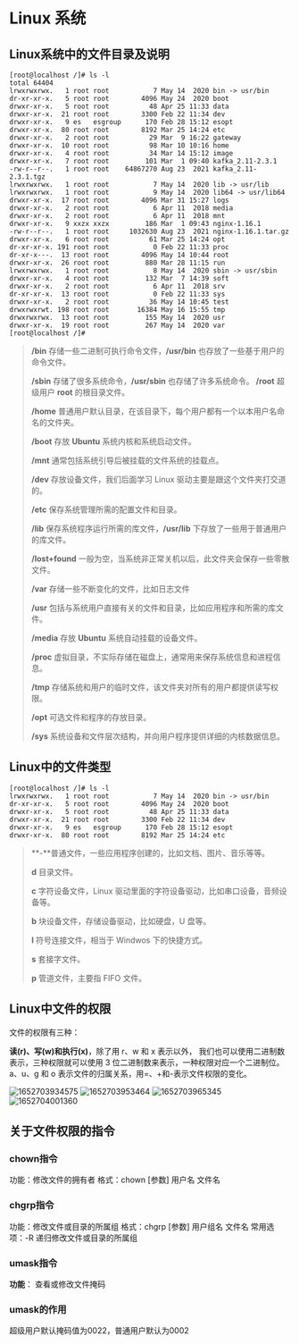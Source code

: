 # Linux 系统

## Linux系统中的文件目录及说明

```shell
[root@localhost /]# ls -l
total 64404
lrwxrwxrwx.   1 root root           7 May 14  2020 bin -> usr/bin
dr-xr-xr-x.   5 root root        4096 May 24  2020 boot
drwxr-xr-x.   5 root root          48 Apr 25 11:33 data
drwxr-xr-x.  21 root root        3300 Feb 22 11:34 dev
drwxr-xr-x.   9 es   esgroup      170 Feb 28 15:12 esopt
drwxr-xr-x.  80 root root        8192 Mar 25 14:24 etc
drwxr-xr-x.   2 root root          29 Mar  9 16:22 gateway
drwxr-xr-x.  10 root root          98 Mar 10 10:16 home
drwxr-xr-x.   4 root root          34 Mar 14 15:12 image
drwxr-xr-x.   7 root root         101 Mar  1 09:40 kafka_2.11-2.3.1
-rw-r--r--.   1 root root    64867270 Aug 23  2021 kafka_2.11-2.3.1.tgz
lrwxrwxrwx.   1 root root           7 May 14  2020 lib -> usr/lib
lrwxrwxrwx.   1 root root           9 May 14  2020 lib64 -> usr/lib64
drwxr-xr-x.  17 root root        4096 Mar 31 15:27 logs
drwxr-xr-x.   2 root root           6 Apr 11  2018 media
drwxr-xr-x.   2 root root           6 Apr 11  2018 mnt
drwxr-xr-x.   9 xxzx xxzx         186 Mar  1 09:43 nginx-1.16.1
-rw-r--r--.   1 root root     1032630 Aug 23  2021 nginx-1.16.1.tar.gz
drwxr-xr-x.   6 root root          61 Mar 25 14:24 opt
dr-xr-xr-x. 191 root root           0 Feb 22 11:33 proc
dr-xr-x---.  13 root root        4096 May 14 10:44 root
drwxr-xr-x.  26 root root         880 Mar 28 11:15 run
lrwxrwxrwx.   1 root root           8 May 14  2020 sbin -> usr/sbin
drwxr-xr-x.   4 root root         132 Mar  7 14:39 soft
drwxr-xr-x.   2 root root           6 Apr 11  2018 srv
dr-xr-xr-x.  13 root root           0 Feb 22 11:33 sys
drwxr-xr-x.   2 root root          36 May 14 10:45 test
drwxrwxrwt. 198 root root       16384 May 16 15:55 tmp
drwxrwxrwx.  13 root root         155 May 14  2020 usr
drwxr-xr-x.  19 root root         267 May 14  2020 var
[root@localhost /]# 
```

> **/bin** 存储一些二进制可执行命令文件，**/usr/bin** 也存放了一些基于用户的命令文件。
>
> **/sbin** 存储了很多系统命令，**/usr/sbin** 也存储了许多系统命令。
> **/root** 超级用户 **root** 的根目录文件。
>
> **/home** 普通用户默认目录，在该目录下，每个用户都有一个以本用户名命名的文件夹。
>
> **/boot** 存放 **Ubuntu** 系统内核和系统启动文件。
>
> **/mnt** 通常包括系统引导后被挂载的文件系统的挂载点。
>
> **/dev** 存放设备文件，我们后面学习 Linux 驱动主要是跟这个文件夹打交道的。
>
> **/etc** 保存系统管理所需的配置文件和目录。
>
> **/lib** 保存系统程序运行所需的库文件，**/usr/lib** 下存放了一些用于普通用户的库文件。
>
> **/lost+found** 一般为空，当系统非正常关机以后，此文件夹会保存一些零散文件。
>
> **/var** 存储一些不断变化的文件，比如日志文件
>
> **/usr** 包括与系统用户直接有关的文件和目录，比如应用程序和所需的库文件。
>
> **/media** 存放 **Ubuntu** 系统自动挂载的设备文件。
>
> **/proc** 虚拟目录，不实际存储在磁盘上，通常用来保存系统信息和进程信息。
>
> **/tmp** 存储系统和用户的临时文件，该文件夹对所有的用户都提供读写权限。
>
> **/opt** 可选文件和程序的存放目录。
>
> **/sys** 系统设备和文件层次结构，并向用户程序提供详细的内核数据信息。

## Linux中的文件类型

```shell
[root@localhost /]# ls -l
lrwxrwxrwx.   1 root root           7 May 14  2020 bin -> usr/bin
dr-xr-xr-x.   5 root root        4096 May 24  2020 boot
drwxr-xr-x.   5 root root          48 Apr 25 11:33 data
drwxr-xr-x.  21 root root        3300 Feb 22 11:34 dev
drwxr-xr-x.   9 es   esgroup      170 Feb 28 15:12 esopt
drwxr-xr-x.  80 root root        8192 Mar 25 14:24 etc

```

> **-**普通文件，一些应用程序创建的，比如文档、图片、音乐等等。
>
> **d** 目录文件。
>
> **c** 字符设备文件，Linux 驱动里面的字符设备驱动，比如串口设备，音频设备等。
>
> **b** 块设备文件，存储设备驱动，比如硬盘，U 盘等。
>
> **l** 符号连接文件，相当于 Windwos 下的快捷方式。
>
> **s** 套接字文件。
>
> **p** 管道文件，主要指 FIFO 文件。

## Linux中文件的权限

文件的权限有三种：

**读(r)、写(w)和执行(x)**，除了用 r、w 和 x 表示以外，
我们也可以使用二进制数表示，三种权限就可以使用 3 位二进制数来表示，一种权限对应一个二进制位。a、u、g 和 o 表示文件的归属关系，用=、+和-表示文件权限的变化。

<img :src="$withBase('/imags/1652703934575.png')" alt="1652703934575">

<img :src="$withBase('/imags/1652703953464.png')" alt="1652703953464">

<img :src="$withBase('/imags/1652703965345.png')" alt="1652703965345">

<img :src="$withBase('/imags/1652704001360.png')" alt="1652704001360">

## 关于文件权限的指令

###  chown指令

功能：修改文件的拥有者
格式：chown [参数] 用户名 文件名 

###  chgrp指令

功能：修改文件或目录的所属组
格式：chgrp [参数] 用户组名 文件名
常用选项：-R 递归修改文件或目录的所属组 

###  umask指令

**功能**：
查看或修改文件掩码 

###  umask的作用

超级用户默认掩码值为0022，普通用户默认为0002 

